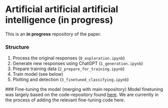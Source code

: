 # Artificial artificial artificial intelligence (in progress)
This is an **in progress** repository of the paper. 

### Structure
1. Process the original responses (`0_exploration.ipynb`)
2. Generate new responses using ChatGPT (`1_generation.ipynb`)
3. Prepare training data (`2_prepare_for_training.ipynb`)
4. Train model (see below)
5. Plotting and detection (`3_finetuned_classifying.ipynb`)

### Fine-tuning the model (merging with main repository)
Model finetuning was largely based on the code-repository found [here](https://github.com/AGMoller/worker_vs_gpt/). We are currently in the process of adding the relevant fine-tuning code here.
